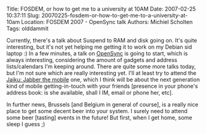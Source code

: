 Title: FOSDEM, or how to get me to a university at 10AM
Date: 2007-02-25 10:37:11
Slug: 20070225-fosdem-or-how-to-get-me-to-a-university-at-10am
Location: FOSDEM 2007 - OpenSync talk
Authors: Michiel Scholten
Tags: olddammit

<p>Currently, there's a talk about Suspend to RAM and disk going on. It's quite interesting, but it's not yet helping me getting it to work on my Debian sid laptop :) In a few minutes, a talk on <a href="http://www.opensync.org/">OpenSync</a> is going to start, which is always interesting, considering the amount of gadgets and address lists/calendars I'm keeping around. There are quite some more talks today, but I'm not sure which are really interesting yet. I'll at least try to attend the <a href="http://www.fosdem.org/2007/schedule/events/jabber_jaiku">Jaiku: Jabber the mobile</a> one, which I think will be about the next generation kind of mobile getting-in-touch with your friends [presence in your phone's address book: is she available, shall I IM, email or phone her, etc].</p>

<p>In further news, Brussels [and Belgium in general of course], is a really nice place to get some decent beer into your system. I surely need to attend some beer [tasting] events in the future! But first, when I get home, some sleep I guess ;)</p>